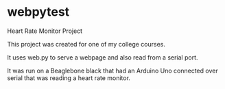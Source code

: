 # webpytest
Heart Rate Monitor Project

This project was created for one of my college courses.

It uses web.py to serve a webpage and also read from a serial port.

It was run on a Beaglebone black that had an Arduino Uno connected over serial that was reading a heart rate monitor.
